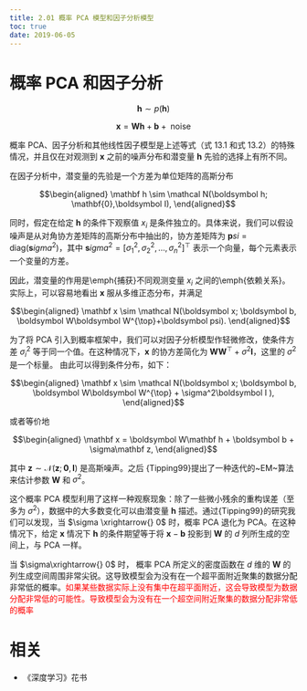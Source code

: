 ```yaml
---
title: 2.01 概率 PCA 模型和因子分析模型
toc: true
date: 2019-06-05
---
```



# 概率 PCA 和因子分析

$$
\mathbf{h} \sim p(\boldsymbol{h})\tag{13.1}
$$

$$
\boldsymbol{x}=\boldsymbol{W h}+\boldsymbol{b}+\text { noise }\tag{13.2}
$$

概率 PCA、因子分析和其他线性因子模型是上述等式（式 13.1 和式 13.2）的特殊情况，并且仅在对观测到 $\boldsymbol x$ 之前的噪声分布和潜变量 $\boldsymbol h$ 先验的选择上有所不同。

在因子分析中，潜变量的先验是一个方差为单位矩阵的高斯分布


$$\begin{aligned}
\mathbf h \sim \mathcal N(\boldsymbol h; \mathbf{0},\boldsymbol I),
\end{aligned}$$


同时，假定在给定 $\boldsymbol h$ 的条件下观察值 $x_i$ 是条件独立的。具体来说，我们可以假设噪声是从对角协方差矩阵的高斯分布中抽出的，协方差矩阵为 $\boldsymbol psi = \text{diag}(\boldsymbol sigma^2)$，其中 $\boldsymbol sigma^2 = [\sigma_1^2,\sigma_2^2,\ldots,\sigma_n^2]^{\top}$ 表示一个向量，每个元素表示一个变量的方差。


因此，潜变量的作用是\emph{捕获}不同观测变量 $x_i$ 之间的\emph{依赖关系}。实际上，可以容易地看出 $\boldsymbol x$ 服从多维正态分布，并满足


$$\begin{aligned}
\mathbf x \sim \mathcal N(\boldsymbol x; \boldsymbol b, \boldsymbol W\boldsymbol W^{\top}+\boldsymbol psi).
\end{aligned}$$



为了将 PCA 引入到概率框架中，我们可以对因子分析模型作轻微修改，使条件方差 $\sigma_i^2$ 等于同一个值。在这种情况下，$\boldsymbol x$ 的协方差简化为 $\boldsymbol W\boldsymbol W^{\top}+\sigma^2\boldsymbol I$，这里的 $\sigma^2$ 是一个标量。
由此可以得到条件分布，如下：

$$\begin{aligned}
\mathbf x \sim \mathcal N(\boldsymbol x; \boldsymbol b, \boldsymbol W\boldsymbol W^{\top} + \sigma^2\boldsymbol I ),
\end{aligned}$$


或者等价地


$$\begin{aligned}
\mathbf x = \boldsymbol W\mathbf h + \boldsymbol b + \sigma\mathbf z,
\end{aligned}$$


其中 $\mathbf z \sim \mathcal N(\boldsymbol z;\mathbf{0},\boldsymbol I)$ 是高斯噪声。之后 {Tipping99}提出了一种迭代的~EM~算法来估计参数 $\boldsymbol W$ 和 $\sigma^2$。


这个概率 PCA 模型利用了这样一种观察现象：除了一些微小残余的重构误差（至多为 $\sigma^2$），数据中的大多数变化可以由潜变量 $\boldsymbol h$ 描述。通过{Tipping99}的研究我们可以发现，当 $\sigma \xrightarrow{} 0$ 时，概率 PCA 退化为 PCA。在这种情况下，给定 $\boldsymbol x$ 情况下 $\boldsymbol h$ 的条件期望等于将 $\boldsymbol x - \boldsymbol b$ 投影到 $\boldsymbol W$ 的 $d$ 列所生成的空间上，与 PCA 一样。

当 $\sigma\xrightarrow{} 0$ 时， 概率 PCA 所定义的密度函数在 $d$ 维的 $\boldsymbol W$ 的列生成空间周围非常尖锐。这导致模型会为没有在一个超平面附近聚集的数据分配非常低的概率。<span style="color:red;">如果某些数据实际上没有集中在超平面附近，这会导致模型为数据分配非常低的可能性。导致模型会为没有在一个超空间附近聚集的数据分配非常低的概率</span>



# 相关

- 《深度学习》花书
